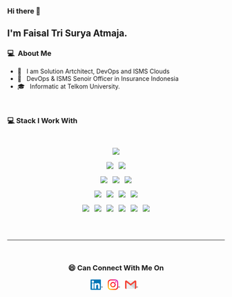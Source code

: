 ### Hi there 👋

## I'm Faisal Tri Surya Atmaja.

### 💻 &nbsp;About Me 

- 🤔 &nbsp; I am Solution Artchitect, DevOps and ISMS Clouds
- 🌁 &nbsp; DevOps & ISMS Senoir Officer in Insurance Indonesia
- 🎓 &nbsp; Informatic at Telkom University.


<br>






### 💻 Stack I Work With

<br>

<p  align="center">

<img src="https://img.shields.io/badge/jupyter-F3631D.svg?&style=for-the-badge&logo=jupyter&logoColor=white" height="25"/>
  </p>
  
<p  align="center">

<img src="https://img.shields.io/badge/Terraform-7B42BC?style=for-the-badge&logo=terraform&logoColor=white" height="25"/>  
  &nbsp;
<img src="https://img.shields.io/badge/Kubernetes-326CE5?style=for-the-badge&logo=kubernetes&logoColor=white" height="25"/>
  </p>
  
  <p  align="center">

  
<img src="https://img.shields.io/badge/Jenkins-D24939?style=for-the-badge&logo=jenkins&logoColor=white" height="25"/>
  &nbsp;
<img src="https://img.shields.io/badge/anaconda-42B029.svg?&style=for-the-badge&logo=anaconda&logoColor=white" height="25"/>
  &nbsp;
<img src="https://img.shields.io/badge/edge-0078D7.svg?&style=for-the-badge&logo=microsoft-edge&logoColor=white" height="25"/>  
 </p>
 
 <p  align="center">

  
<img src="https://img.shields.io/badge/Python-3776AB?style=for-the-badge&logo=python&logoColor=white" height="25">
  &nbsp;

<img src="https://img.shields.io/badge/C-00599C?style=for-the-badge&logo=c&logoColor=white" height="25">
&nbsp;
  
  <img src="https://img.shields.io/badge/Node.js-339933?style=for-the-badge&logo=node.js&logoColor=white" height="25">
&nbsp;
  
<img src="https://img.shields.io/badge/C%2B%2B-00599C?style=for-the-badge&logo=c%2B%2B&logoColor=white" height="25">
</p>
<p align="center">

<img src="https://img.shields.io/badge/Java-ED8B00?style=for-the-badge&logo=java&logoColor=white" height="25">
&nbsp;
  <img src="https://img.shields.io/badge/MySQL-00000F?style=for-the-badge&logo=mysql&logoColor=white" height="25">
&nbsp;
    <img src="https://img.shields.io/badge/conda-342B029.svg?&style=for-the-badge&logo=anaconda&logoColor=white" height="25">
&nbsp;
    <img src="https://img.shields.io/badge/pycharm-143?style=for-the-badge&logo=pycharm&logoColor=black&color=black&labelColor=green" height="25">
&nbsp;
  <img src="https://img.shields.io/badge/sublime_text-%23575757.svg?&style=for-the-badge&logo=sublime-text&logoColor=important" height="25">
&nbsp;
  <img src="https://img.shields.io/badge/Visual_Studio_Code-0078D4?style=for-the-badge&logo=visual%20studio%20code&logoColor=white" height="25">

</p>
<br>









  
  
  
<!-- <table border="0" align="center">
<tr border="0">
<td width="50%" align="center">
  
  <img  align="center"  src="https://github-readme-stats.vercel.app/api?username=FaisalT0435&theme=cobalt&show_icons=true&count_private=true" />
  <br></br>
  <img  title="🔥 Get streak stats for your profile at git.io/streak-stats" alt="Mark streak" src="https://github-readme-streak-stats.herokuapp.com/?user=FaisalT0435&theme=dark&hide_border=true" />


  
</td>

<td width="50%" align="center">

<!--   <img  align="center"  src="https://github-readme-stats.anuraghazra1.vercel.app/api/top-langs/?username=FaisalT0435&theme=dark&hide_border=true&no-bg=true&no-frame=true&langs_count=10"/>
   -->
<!--   </td>
</tr>
</table> --> 

<br>







</p> 
 <hr>
 
 <br>

  <div align="center">
  <h3><b>😄 Can Connect With Me On</b></h3>
  </div>
<p align="center">
<a href="https://www.linkedin.com/in/faisal-tri-surya-atmaja-ba58ab137/" target="_blank">
  <img align="center" alt="Faisal Tri Surya A | Linkedin" width="24px" src="https://github.com/SatYu26/SatYu26/blob/master/Assets/Linkedin.svg" />
</a> &nbsp;&nbsp;
<a href="https://instagram.com/faisaltsa23?utm_medium=copy_link" target="_blank">
  <img align="center" alt="Faisal Tri Surya Atmaja | Instagram" width="24px" src="https://github.com/SatYu26/SatYu26/blob/master/Assets/Instagram.svg" />
</a> &nbsp;&nbsp;
<a href="mailto:faisaltsurya@gmail.com" >
  <img align="center" alt="Faisal Tri Surya Atmaja | Gmail" width="26px" src="https://github.com/SatYu26/SatYu26/blob/master/Assets/Gmail.svg" />
</a> &nbsp;&nbsp;

<p>
  







